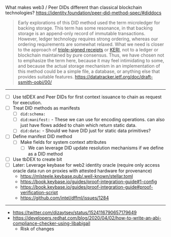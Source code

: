 What makes web3 / Peer DIDs different than classical blockchain technologies? https://identity.foundation/peer-did-method-spec/#diddocs

> Early explorations of this DID method used the term microledger for backing storage. This term has some resonance, in that backing storage is an append-only record of immutable transactions. However, ledger technology requires strong ordering, whereas our ordering requirements are somewhat relaxed. What we need is closer to the approach of [triple-signed receipts](https://opentransactions.org/wiki/Triple-Signed_Receipts) or [KERI](https://arxiv.org/abs/1907.02143), not to a ledger or blockchain maintained by pure consensus. Thus, we have chosen not to emphasize the term here, because it may feel intimidating to some, and because the actual storage mechanism in an implementation of this method could be a simple file, a database, or anything else that provides suitable features.
> https://datatracker.ietf.org/doc/draft-ssmith-oobi/00/

---

- [ ] Use tdDEX and Peer DIDs for first context issuance to chain as request for execution.
- [ ] Treat DID methods as manifests
  - [ ] `did:schema:` 
  - [ ] `did:manifest:` - These we can use for encoding operations. can also just have flows added to chain which return static data.
  - [ ] `did:data:` - Should we have DID just for static data primitives?
- [ ] Define manifest DID method
  - [ ] Make fields for system context attributes
    - [ ] We can leverage DID update resolution mechanisms if we define as a DID method
- [ ] Use tbDEX to create bit
- [ ] Later: Leverage keybase for web2 identity oracle (require only access oracle data run on proxies with attested hardware for provenance)
  - https://mlsteele.keybase.pub/.well-known/stellar.toml
  - https://book.keybase.io/guides/proof-integration-guide#1-config
  - https://book.keybase.io/guides/proof-integration-guide#proof-verification-script
  - https://github.com/intel/dffml/issues/1284

---

- https://twitter.com/dizaytsev/status/1524116790657179649
- https://developers.redhat.com/blog/2020/04/02/how-to-write-an-abi-compliance-checker-using-libabigail
  - Risk of changes